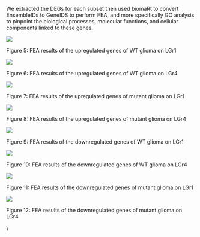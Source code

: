 <!--StartFragment-->

We extracted the DEGs for each subset then used biomaRt to convert EnsembleIDs to GeneIDS to perform FEA, and more specifically GO analysis to pinpoint the biological processes, molecular functions, and cellular components linked to these genes.

![](https://lh7-rt.googleusercontent.com/docsz/AD_4nXdIKsBkHUNkEuCw9yvFFlkAEyiRR57hIKy8GKF-Fgt4EBy0Lh1RppRJDePBRe1a4dLHaqx9gDuMcV-4KYQRr1nHLFDuR8wIn00b44FZ_TIyq6C2xWwhsTJzIwLaizuJFMdd_d2rHMk65jr5TqLbdldrUAHl?key=AgyQUxUvRaYsce19bm41Iw)

Figure 5: FEA results of the upregulated genes of WT glioma on LGr1

![](https://lh7-rt.googleusercontent.com/docsz/AD_4nXfKHseB3OpAn12gPLY7fA8ZqdBcPR6BrjRRWj33-1p4g3Rt_A3ShOyeRkboTeZ5dLnZM3wO7dLXDcRGVaGaHnztaqqbY-N5wBOCLBtGz1NvS8tGHEtVeY5QEJaCiyrYibRp_ZJgG1ruklc_We_h7nltMQS0?key=AgyQUxUvRaYsce19bm41Iw)

Figure 6: FEA results of the upregulated genes of WT glioma on LGr4

![](https://lh7-rt.googleusercontent.com/docsz/AD_4nXfnoVRFs53cuxvHt_jYUaKfyskWPyF5IOBKbndQTlM8gNdEtTgNEpy8LB_p90Q3xUSdr5CCGQD0ZvRoywbZrNtlssRh-YLq9Mda8vrrRsilnjW3UTtVjeVfKcLvQCwGGWEIsuyka5HHR5Gel2sHDwMsBCQ?key=AgyQUxUvRaYsce19bm41Iw)

Figure 7: FEA results of the upregulated genes of mutant glioma on LGr1

![](https://lh7-rt.googleusercontent.com/docsz/AD_4nXcxxIpwHxnhTyGThMj26351dnqAWxHN1d8RCLhqtSWIx8W8PKQBn09zp9BrhnR0NUzsqS_W0iE151_a7nO5bD8tKuMMoVR-Yo791mNMKnxeoC15JNzRnthMGU5uJZLULm4y9hV6B8K0u7epyPzMvBeGpvY-?key=AgyQUxUvRaYsce19bm41Iw)

Figure 8: FEA results of the upregulated genes of mutant glioma on LGr4

![](https://lh7-rt.googleusercontent.com/docsz/AD_4nXecK5O5H2WTcjlNHpRs-G1HOjNxvzgJQBTgdM4Z-2A_JAWjWSmhHV_zgq98PG1Kl1M4Mhu4AlhYwIc10u9nAlRJPC-oWoo8lBpdl-y7eh3CS9-YYhrn2_60E_reV5SC_jjVhSrWqjIy-M73B0D8ocvRAZ0?key=AgyQUxUvRaYsce19bm41Iw)

Figure 9: FEA results of the downregulated genes of WT glioma on LGr1

****![](https://lh7-rt.googleusercontent.com/docsz/AD_4nXdaYSzqIqYu7cDViXt5bM16DRwYny-MSXgERaupkJi_q8TbTuZS3orbYxA8xvFl44TRzkoGjKXcybynxnZh-Wi3cOa2WD8DG8J41zzo9BNrey8r94-kmRnE1idnqZv2LmIzfcHhlQQZi7d8VOlQFszrJqpp?key=AgyQUxUvRaYsce19bm41Iw)****

Figure 10: FEA results of the downregulated genes of WT glioma on LGr4

![](https://lh7-rt.googleusercontent.com/docsz/AD_4nXfP45j_WWPNdTGMuItx1TtAEIqqbwbBogDTxPZ7EhYdmWeFYjOgGJWav8Qdc8zPQkrLmZNF-Ggtf-LCTjbkLztSI-1ZLl_WNtz5RVav3dRYiIdfL6DuwleLOFRElz3zoPZUNjmNYj2MeQx_55DcXvZ4br-u?key=AgyQUxUvRaYsce19bm41Iw)

Figure 11: FEA results of the downregulated genes of mutant glioma on LGr1

![](https://lh7-rt.googleusercontent.com/docsz/AD_4nXdTMVJZp5s6ab-e_BIA1ztA8aaJdIDPlM6Rg_noo28pHlEtJZZ89FOBFCZL0CNJQmHWg_6xejHdIS7LR629nwumOf3dk9-tbfh8jRjo1EC21TrOIKMTOUhhM6V0BOx7YRs1M_uaRIKNM2TADEaUdDvTlGpc?key=AgyQUxUvRaYsce19bm41Iw)

Figure 12: FEA results of the downregulated genes of mutant glioma on LGr4

\


<!--EndFragment-->
